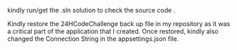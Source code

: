 kindly run/get the .sln solution to check the source code . 


Kindly restore the 24HCodeChallenge back up file in my repository as it was a critical part of the application that I created. Once restored, kindly also changed the Connection String in the appsettings.json file. 
